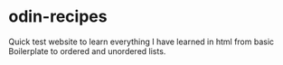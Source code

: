 # odin-recipes

Quick test website to learn everything I have learned in html from basic Boilerplate to ordered and unordered lists.